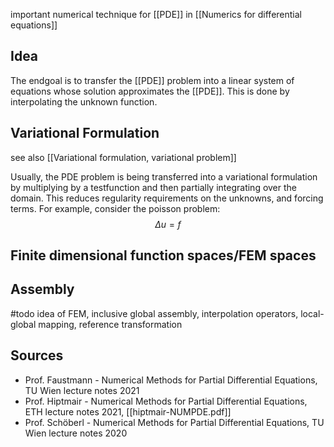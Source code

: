 
important numerical technique for [[PDE]] in [[Numerics for differential equations]]


## Idea
The endgoal is to transfer the [[PDE]] problem into a linear system of equations whose solution approximates the [[PDE]].
This is done by interpolating the unknown function.


## Variational Formulation
see also [[Variational formulation, variational problem]]



Usually, the PDE problem is being transferred into a variational formulation by multiplying by a testfunction and then partially integrating over the domain. This reduces regularity requirements on the unknowns, and forcing terms.
For example, consider the poisson problem:
$$\Delta u = f$$


## Finite dimensional function spaces/FEM spaces


## Assembly



#todo idea of FEM, inclusive global assembly, interpolation operators, local-global mapping, reference transformation




## Sources
- Prof. Faustmann - Numerical Methods for Partial Differential Equations, TU Wien lecture notes 2021
- Prof. Hiptmair - Numerical Methods for Partial Differential Equations, ETH lecture notes 2021, [[hiptmair-NUMPDE.pdf]]
- Prof. Schöberl - Numerical Methods for Partial Differential Equations, TU Wien lecture notes 2020